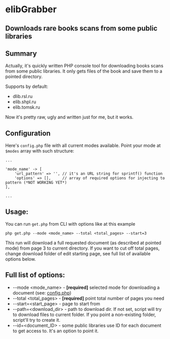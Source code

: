 # elibGrabber
Downloads rare books scans from some public libraries
------------------------

## Summary

Actually, it's quickly written PHP console tool for downloading books scans from some public libraries.
It only gets files of the book and save them to a pointed directory.

Supports by default:
  - dlib.rsl.ru
  - elib.shpl.ru
  - elib.tomsk.ru
  
 Now it's pretty raw, ugly and written just for me, but it works.
 
## Configuration

Here's `config.php` file with all current modes available. Point your mode at `$modes` array
with such structure:

```$php
...

'mode_name' -> [
    'url_pattern' => '', // it's an URL string for sprintf() function
    'options' => [],     // array of required options for injecting to pattern (*NOT WORKING YET*)
],

...
```

 ## Usage:
 You can run `get.php` from CLI with options like at this example
 
   `php get.php --mode <mode_name> --total <total_pages> --start=3`
   
   This run will download a full requested document (as described at pointed mode) from page 3 to current directory.
   If you want to cut off total pages, change download folder of edit starting page, see full list of available options below.
   
 ## Full list of options:
  - --mode  <mode_name>   - **[required]** selected mode for downloading a document (see: [config.php](config.php))
  - --total <total_pages> - **[required]** point total number of pages you need
  - --start=<start_page>  - page to start from
  - --path=<download_dir> - path to download dir. If not set, script will try to download files to current folder. If you point a non-existing folder, script'll try to create it.
  - --id=<document_ID>    - some public libraries use ID for each document to get access to. It's an option to point it.
  
  
 
